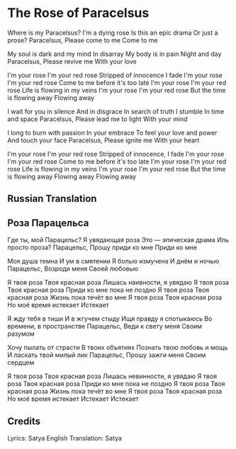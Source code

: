 # The Rose of Paracelsus

Where is my Paracelsus?
I'm a dying rose
Is this an epic drama
Or just a prose?
Paracelsus,
Please come to me
Come to me

My soul is dark and my mind
In disarray
My body is in pain
Night and day
Paracelsus,
Please revive me
With your love

I'm your rose
I'm your red rose
Stripped of innocence I fade
I'm your rose
I'm your red rose
Come to me before it's too late
I'm your rose
I'm your red rose
Life is flowing in my veins
I'm your rose
I'm your red rose
But the time is flowing away
Flowing away

I wait for you in silence
And in disgrace
In search of truth I stumble
In time and space
Paracelsus,
Please lead me to light
With your mind

I long to burn with passion
In your embrace
To feel your love and power
And touch your face
Paracelsus, 
Please ignite me
With your heart

I'm your rose
I'm your red rose
Stripped of innocence, I fade
I'm your rose
I'm your red rose
Come to me before it's too late
I'm your rose
I'm your red rose
Life is flowing in my veins
I'm your rose
I'm your red rose
But the time is flowing away
Flowing away
Flowing away

## Russian Translation

## Роза Парацельса

Где ты, мой Парацельс?
Я увядающая роза
Это — эпическая драма
Иль просто проза?
Парацельс,
Прошу приди ко мне
Приди ко мне

Моя душа темна
И ум в смятении
Я болью измучена
И днём и ночью
Парацельс,
Возроди меня
Своей любовью

Я твоя роза
Твоя красная роза
Лишась наивности, я увядаю
Я твоя роза
Твоя красная роза
Приди ко мне пока не поздно
Я твоя роза
Твоя красная роза
Жизнь пока течёт во мне
Я твоя роза
Твоя красная роза
Но моё время истекает
Истекает

Я жду тебя в тиши
И в жгучем стыду
Ищя правду я спотыкаюсь
Во времени, в пространстве
Парацельс,
Веди к свету меня
Своим разумом

Хочу пылать от страсти
В твоих объятиях
Познать твою любовь и мощь
И ласкать твой милый лик
Парацельс,
Прошу зажги меня
Своим сердцем

Я твоя роза
Твоя красная роза
Лишась невинности, я увядаю
Я твоя роза
Твоя красная роза
Приди ко мне пока не поздно
Я твоя роза
Твоя красная роза
Жизнь пока течёт во мне
Я твоя роза
Твоя красная роза
Но моё время истекает
Истекает
Истекает

## Credits

Lyrics: Satya
English Translation: Satya

